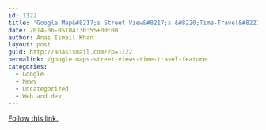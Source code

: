 ```yaml
---
id: 1122
title: 'Google Map&#8217;s Street View&#8217;s &#8220;Time-Travel&#8221; feature'
date: 2014-06-05T04:30:55+00:00
author: Anas Ismail Khan
layout: post
guid: http://anasismail.com/?p=1122
permalink: /google-maps-street-views-time-travel-feature
categories:
  - Google
  - News
  - Uncategorized
  - Web and dev
---
```

[Follow this link.](https://www.google.com/maps/place/42%C2%B020'49.9%22N+71%C2%B005'54.3%22W/@42.347202,-71.098419,3a,90y,222h,90t/data=!3m4!1e1!3m2!1sePGW-g0dpp7iQEDSUSYUDA!2e0!4m2!3m1!1s0x0:0x0!6m1!1e1)